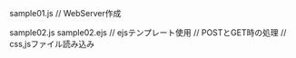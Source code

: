 sample01.js
// WebServer作成

sample02.js sample02.ejs
// ejsテンプレート使用
// POSTとGET時の処理
// css,jsファイル読み込み